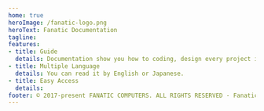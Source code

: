 ```yaml
---
home: true
heroImage: /fanatic-logo.png
heroText: Fanatic Documentation
tagline:
features:
- title: Guide
  details: Documentation show you how to coding, design every project in Fanatic Computers Company.
- title: Multiple Language
  details: You can read it by English or Japanese.
- title: Easy Access
  details:
footer: © 2017-present FANATIC COMPUTERS. ALL RIGHTS RESERVED - Fanatic Developer Team with ❤️
---
```


<!-- # Hello

## Name

## Description

## Contributing

Pull requests are welcome. For major changes, please open an issue first to discuss what you would like to change.

Please make sure to update tests as appropriate.

## License

[MIT](https://choosealicense.com/licenses/mit/) -->
